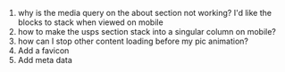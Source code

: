 
1. why is the media query on the about section not working? 
I'd like the blocks to stack when viewed on mobile
3. how to make the usps section stack into a singular column on mobile?
4. how can I stop other content loading before my pic animation?
5. Add a favicon
6. Add meta data
